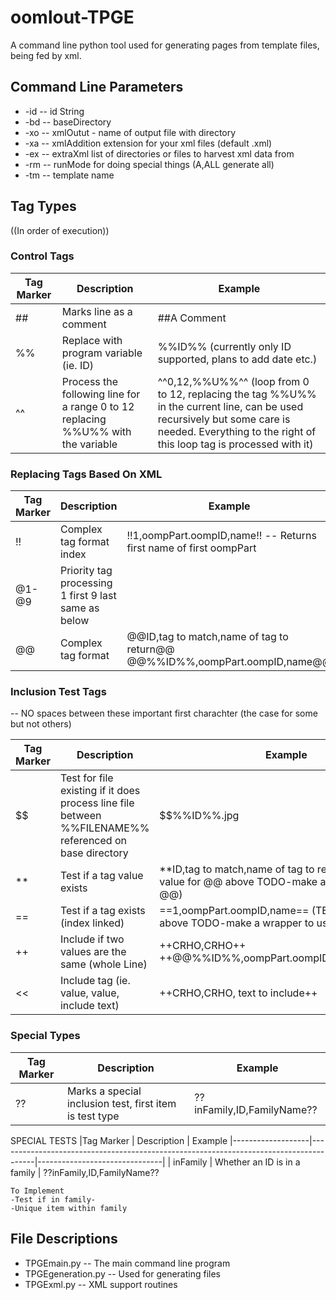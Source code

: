 # oomlout-TPGE
A command line python tool used for generating pages from template files, being fed by xml.

## Command Line Parameters

* -id				-- id String
* -bd				-- baseDirectory
* -xo				-- xmlOutut - name of output file with directory
* -xa				-- xmlAddition extension for your xml files (default .xml)
* -ex				-- extraXml list of directories or files to harvest xml data from
* -rm				-- runMode for doing special things (A,ALL generate all)
* -tm 			-- template name


## Tag Types

((In order of execution))

### Control Tags

|Tag Marker			|	Description																			|	Example	
|-------------------|---------------------------------------------------------------------------------------|-------------------------------|
| ## 				|	Marks line as a comment																|	##A Comment		
| %% 				|	Replace with program variable (ie. ID)												|	%%ID%%	(currently only ID supported, plans to add date etc.)
| ^^			 	|	Process the following line for a range 0 to 12 replacing %%U%% with the variable	|	^^0,12,%%U%%^^  (loop from 0 to 12, replacing the tag %%U%% in the current line, can be used recursively but some care is needed. Everything to the right of this loop tag is processed with it)

### Replacing Tags Based On XML

|Tag Marker			|	Description																			|	Example	
|-------------------|---------------------------------------------------------------------------------------|-------------------------------|
| !!				| Complex tag format index																|	!!1,oompPart.oompID,name!! -- Returns first name of first oompPart
| @1-@9				| Priority tag processing 1 first 9 last same as below									|
| @@ 				| Complex tag format																	|	@@ID,tag to match,name of tag to return@@		@@%%ID%%,oompPart.oompID,name@@

### Inclusion Test Tags

-- NO spaces between these important first charachter (the case for some but not others)

|Tag Marker			|	Description																			|	Example	
|-------------------|---------------------------------------------------------------------------------------|-------------------------------|
| $$ 				| Test for file existing if it does process line file between %%FILENAME%% referenced on base directory | $$%%ID%%.jpg	|
| ** 				| Test if a tag value exists															|	\*\*ID,tag to match,name of tag to return\*\*(TEST value for  @@ above TODO-make a wrapper to use @@)
| == 				| Test if a tag exists (index linked)													|	==1,oompPart.oompID,name== (TEST value for  !! above TODO-make a wrapper to use !!)
| ++ 				| Include if two values are the same (whole Line)										|	++CRHO,CRHO++ ++@@%%ID%%,oompPart.oompID,hexID@@,AEA++	
| <<				| Include tag (ie. value, value, include text)											|	++CRHO,CRHO, text to include++

### Special Types
|Tag Marker			|	Description																			|	Example	
|-------------------|---------------------------------------------------------------------------------------|-------------------------------|
| ?? 				| Marks a special inclusion test, first item is test type											| ??inFamily,ID,FamilyName??

SPECIAL TESTS
|Tag Marker			|	Description																			|	Example	
|-------------------|---------------------------------------------------------------------------------------|-------------------------------|
| inFamily			| Whether an ID is in a family															| ??inFamily,ID,FamilyName??

	To Implement
	-Test if in family-
	-Unique item within family


## File Descriptions

* TPGEmain.py		-- The main command line program
* TPGEgeneration.py	-- Used for generating files
* TPGExml.py			-- XML support routines